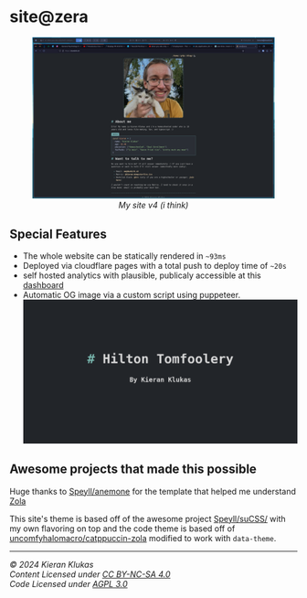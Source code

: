 # site@zera

<figure align="center">
  <img src="https://github.com/kcoderhtml/zera/blob/master/.github/images/ss.png?raw=true" alt="screenshot of the website"/>
  <figcaption><i>My site v4 (i think)</i></figcaption>
</figure>

## Special Features

- The whole website can be statically rendered in `~93ms`
- Deployed via cloudflare pages with a total push to deploy time of `~20s`
- self hosted analytics with plausible, publicaly accessible at this [dashboard](https://nexus.kieranklukas.com/dunkirk.sh/)
- Automatic OG image via a custom script using puppeteer.  
![og image example](https://github.com/kcoderhtml/zera/blob/master/.github/images/og.png?raw=true)

## Awesome projects that made this possible

Huge thanks to [Speyll/anemone](https://github.com/Speyll/anemone) for the template that helped me understand [Zola](https://www.getzola.org/)

This site's theme is based off of the awesome project [Speyll/suCSS/](https://github.com/) with my own flavoring on top and the code theme is based off of [uncomfyhalomacro/catppuccin-zola](https://github.com/uncomfyhalomacro/catppuccin-zola) modified to work with `data-theme`.

---

_© 2024 Kieran Klukas_  
_Content Licensed under [CC BY-NC-SA 4.0](https://creativecommons.org/licenses/by-nc-sa/4.0/)_  
_Code Licensed under [AGPL 3.0](LICENSE.md)_  